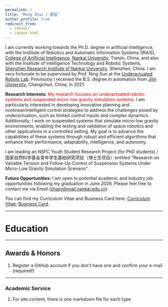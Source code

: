 ```yaml
---
permalink: /
title: "Meng Zhai / 翟猛"
author_profile: true
redirect_from: 
  - /about/
  - /about.html
---
```


I am currently working towards the Ph.D. degree in artificial intelligence, with the Institute of Robotics and Automatic Information Systems (IRAIS), [College of Artificial Intelligence](https://ai.nankai.edu.cn/), [Nankai University](https://www.nankai.edu.cn/main.htm), Tianjin, China, and also with the Institute of Intelligence Technology and Robotic Systems, [Shenzhen Research Institute of Nankai University](https://nkszri.nankai.edu.cn/), Shenzhen, China. I am very fortunate to be supervised by Prof. Ning Sun at the [Underactuated Robots Lab](https://url.nankai.edu.cn/). Previously I received the B.S. degree in automation from [Jilin University](https://www.jlu.edu.cn/), Changchun, China, in 2021.

**Research Interests:** <span style="color: red;">My research focuses on underactuated robotic systems and suspended micro-low gravity simulation systems.</span> I am particularly interested in developing innovative planning and nonlinear/intelligent control strategies to address the challenges posed by underactuation, such as limited control inputs and complex dynamics. Additionally, I work on suspended systems that simulate micro-low gravity environments, enabling the testing and validation of space robotics and other applications in a controlled setting. My goal is to advance the capabilities of these systems through robust and efficient algorithms that enhance their performance, adaptability, intelligence, and autonomy.

I am leading an NSFC Youth Student Research Project (for PhD students) / 国家自然科学基金青年学生基础研究项目（博士生项目）entitled "Research on Variable Tension and Follow-Up Control of Suspension Systems Under Micro-Low Gravity Simulation Scenario".

**Future Opportunities:** I am open to potential academic and industry job opportunities following my graduation in June 2026. Please feel free to contact me via Email (zhaim@mail.nankai.edu.cn).

You can find my Curriculum Vitae and Business Card here: [Curriculum Vitae](../assets/Curriculum_Vitae.pdf); [Business Card](../files/Business_Card.jpg).

--------
# Education


--------
## Awards & Honors
1. Register a GitHub account if you don't have one and confirm your e-mail (required!)


--------
### Academic Service
1. For site content, there is one markdown file for each type


